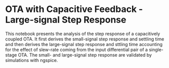 # OTA with Capacitive Feedback - Large-signal Step Response

This notebook presents the analysis of the step response of a capacitively coupled OTA. It first derives the small-signal step response and settling time and then derives the large-signal step response and sttling time accounting for the effect of slew-rate coming from the input differential pair of a single-stage OTA. The small- and large-signal step response are validated by simulations with ngspice.
